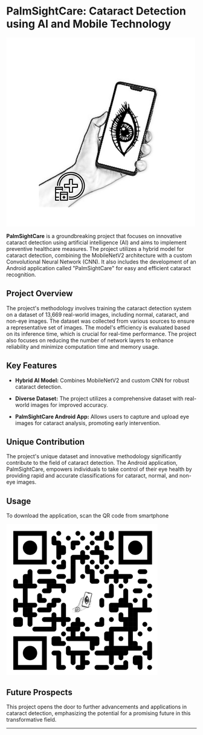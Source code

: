 # PalmSightCare: Cataract Detection using AI and Mobile Technology

![PalmSightCare Logo](https://github.com/SuyogKhanal/palm_sight_care/blob/main/assets/logo.png)

**PalmSightCare** is a groundbreaking project that focuses on innovative cataract detection using artificial intelligence (AI) and aims to implement preventive healthcare measures. The project utilizes a hybrid model for cataract detection, combining the MobileNetV2 architecture with a custom Convolutional Neural Network (CNN). It also includes the development of an Android application called "PalmSightCare" for easy and efficient cataract recognition.

## Project Overview

The project's methodology involves training the cataract detection system on a dataset of 13,669 real-world images, including normal, cataract, and non-eye images. The dataset was collected from various sources to ensure a representative set of images. The model's efficiency is evaluated based on its inference time, which is crucial for real-time performance. The project also focuses on reducing the number of network layers to enhance reliability and minimize computation time and memory usage.

## Key Features

- **Hybrid AI Model:** Combines MobileNetV2 and custom CNN for robust cataract detection.

- **Diverse Dataset:** The project utilizes a comprehensive dataset with real-world images for improved accuracy.

- **PalmSightCare Android App:** Allows users to capture and upload eye images for cataract analysis, promoting early intervention.

## Unique Contribution

The project's unique dataset and innovative methodology significantly contribute to the field of cataract detection. The Android application, PalmSightCare, empowers individuals to take control of their eye health by providing rapid and accurate classifications for cataract, normal, and non-eye images.

## Usage

To download the application, scan the QR code from smartphone

<img src="https://github.com/SuyogKhanal/palm_sight_care/blob/main/assets/PalmSightCare.png" width="400" height="400">



## Future Prospects

This project opens the door to further advancements and applications in cataract detection, emphasizing the potential for a promising future in this transformative field.


---




